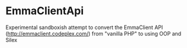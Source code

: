 EmmaClientApi
=============

Experimental sandboxish attempt to convert the EmmaClient API (http://emmaclient.codeplex.com/) from "vanilla PHP" to using OOP and Silex